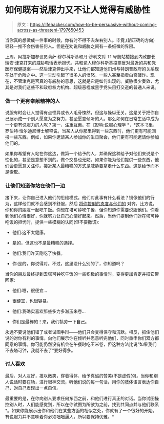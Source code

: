 # 如何既有说服力又不让人觉得有威胁性

> 原文：<https://lifehacker.com/how-to-be-persuasive-without-coming-across-as-threateni-1797650453>

当你真的想做成一件事的时候，你有时不得不去左右别人。毕竟,(朝正确的方向)轻轻一推不会伤害任何人。但是在劝说和威胁之间有一条细微的界限。



上周，阿拉斯加参议员莉萨·穆尔科斯基和丹·沙利文对 T1 号航站楼接到内政部长瑞安·津克打来的威胁电话表示担忧。共和党人穆尔科斯基投票反对最近的共和党医疗保健提案——然后津克伸出手来，让他们都知道他们州与特朗普政府的关系现在处于危险之中。这一举动引起了很多人的愤怒，一些人甚至指责白宫敲诈。现在，不管津克是否真的有威胁的意思，这就是它是如何出现的。威胁很少奏效，尤其是对我们这些不和政府权力机构、超级恶棍或黑手党头目打交道的普通人来说。

### 做一个更有奉献精神的人

说服有时会让人觉得有点怪异或令人毛骨悚然，但这与操纵无关。这是关于把你自己展示成一个别人愿意为之努力，甚至愿意倾听的人。那么如何在日常生活中成为一个更有说服力的人呢？第一，注重互惠。在《影响:说服心理学 *，*这本书里，罗伯特·恰尔迪尼博士解释说，当某人从你那里得到一些东西时，他们更有可能回报一些东西。例如，如果你邀请某人参加你的生日聚会，他们更有可能邀请你参加他们的。

如果你希望有人站在你这边，做第一个给予的人，并确保这种给予对他们来说是个性化的，甚至是意想不到的。做个交易也无妨。如果你能为他们提供一些东西，他们会更愿意关注你。接近某人最糟糕的方式是威胁要拿走什么东西。这是给予而不是索取。

### 让他们知道你站在他们一边

接下来，让你自己进入他们的思维模式。他们对此事有什么看法？镜像他们的行为，这样他们就不会感到不舒服，然后 [将你投射的态度与他们的](http://changingminds.org/explanations/theories/amplification_hypothesis.htm) 对齐。比方说，你和你的朋友一起吃午饭。你想在塔可钟吃午餐，但你知道你需要说服他们。你看到他们心情很好，你就努力让自己心情好起来。然后，当他们提到他们对在塔可钟吃饭的担忧时，提供一些模糊的认同(但不要撒谎):

*   他们:这不太健康。

*   是的，但这也不是最糟糕的选择。

*   他们:我们昨天刚吃了快餐。

*   你:是的，你说得对。不过，这里没什么别的了，你知道吗？

当你的朋友最终提到去塔可钟吃午饭的一些积极的事情时，变得更加肯定并把它带回家:

*   他们:嗯，很便宜...

*   很便宜，也很容易。

*   他们:我确实喜欢那些多力多滋玉米卷...

*   你们是最棒的！来，我们犒劳一下自己。

永远不要说他们错了或者试图争辩——他们只会变得保守和沉默。相反，抓住他们说的对你有利的事情。向他们展示你在倾听并愿意听完他们，同时重申你们双方都同意的事情。你可能仍然没有机会在午餐时吃玉米卷，但这种方法比说“如果我们不去塔可钟，我就不去了”要好得多。

### 讨人喜欢

最后，对人友好，报以微笑，穿着得体，给予真诚的赞美(不是虚假的)。当你和别人说话时要在场，进行眼神交流，听他们说的每一句话，用你的肢体语言表达你自己，对自己表现出一点自信。

最重要的是，在你向别人要求任何东西之前，和他们进行真正的对话。当你试图操控别人时，人们能感觉到，所以在你试图为所欲为之前，找到共同点并与他们联系*。如果你能展示出你和他们在某些方面的相似之处，你就有了一个很好的开始。有说服力并不意味着你必须咄咄逼人，所以要保持优雅。*